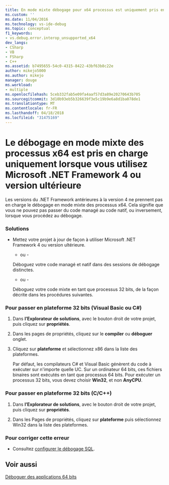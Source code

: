 ```yaml
---
title: En mode mixte débogage pour x64 processus est uniquement pris en charge à l’aide de Microsoft.NET Framework 4 ou supérieur | Documents Microsoft
ms.custom: ''
ms.date: 11/04/2016
ms.technology: vs-ide-debug
ms.topic: conceptual
f1_keywords:
- vs.debug.error.interop_unsupported_x64
dev_langs:
- CSharp
- VB
- FSharp
- C++
ms.assetid: b7495655-54c0-4315-8422-43bf63b8c22e
author: mikejo5000
ms.author: mikejo
manager: douge
ms.workload:
- multiple
ms.openlocfilehash: 5ceb332fab5e09fa4aaf57d3a89e20270643b705
ms.sourcegitcommit: 3d10b93eb5b326639f3e5c19b9e6a8d1ba078de1
ms.translationtype: MT
ms.contentlocale: fr-FR
ms.lasthandoff: 04/18/2018
ms.locfileid: "31475169"
---
```

# <a name="mixed-mode-debugging-for-x64-processes-is-only-supported-when-using-microsoftnet-framework-4-or-greater"></a>Le débogage en mode mixte des processus x64 est pris en charge uniquement lorsque vous utilisez Microsoft .NET Framework 4 ou version ultérieure
Les versions du .NET Framework antérieures à la version 4 ne prennent pas en charge le débogage en mode mixte des processus x64. Cela signifie que vous ne pouvez pas passer du code managé au code natif, ou inversement, lorsque vous procédez au débogage.  
  
### <a name="workarounds"></a>Solutions  
  
-   Mettez votre projet à jour de façon à utiliser Microsoft .NET Framework 4 ou version ultérieure.  
  
     - ou -  
  
     Déboguez votre code managé et natif dans des sessions de débogage distinctes.  
  
     - ou -  
  
     Déboguez votre code mixte en tant que processus 32 bits, de la façon décrite dans les procédures suivantes.  
  
### <a name="to-change-the-platform-to-32-bit-visual-basic-or-c"></a>Pour passer en plateforme 32 bits (Visual Basic ou C#)  
  
1.  Dans **l’Explorateur de solutions**, avec le bouton droit de votre projet, puis cliquez sur **propriétés**.  
  
2.  Dans les pages de propriétés, cliquez sur le **compiler** ou **déboguer** onglet.  
  
3.  Cliquez sur **plateforme** et sélectionnez x86 dans la liste des plateformes.  
  
     Par défaut, les compilateurs C# et Visual Basic génèrent du code à exécuter sur n'importe quelle UC. Sur un ordinateur 64 bits, ces fichiers binaires sont exécutés en tant que processus 64 bits. Pour exécuter un processus 32 bits, vous devez choisir **Win32**, et non **AnyCPU**.  
  
### <a name="to-change-the-platform-to-32-bit-cc"></a>Pour passer en plateforme 32 bits (C/C++)  
  
1.  Dans **l’Explorateur de solutions**, avec le bouton droit de votre projet, puis cliquez sur **propriétés**.  
  
2.  Dans les Pages de propriétés, cliquez sur **plateforme** puis sélectionnez Win32 dans la liste des plateformes.  
  
### <a name="to-correct-this-error"></a>Pour corriger cette erreur  
  
-   Consultez [configurer le débogage SQL](http://msdn.microsoft.com/en-us/3db09e68-edcc-42de-9c22-4e97cfd55ab3).  
  
## <a name="see-also"></a>Voir aussi  
 [Déboguer des applications 64 bits](../debugger/debug-64-bit-applications.md)